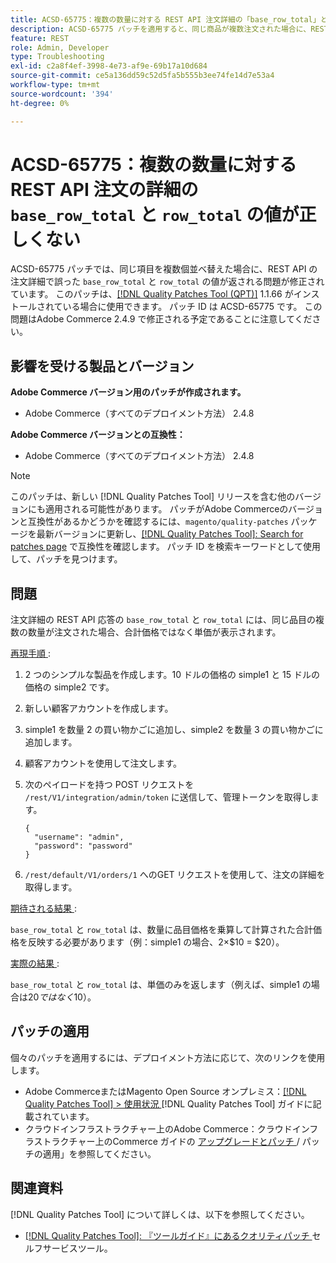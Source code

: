 ```yaml
---
title: ACSD-65775：複数の数量に対する REST API 注文詳細の「base_row_total」と「row_total」の値が正しくありません
description: ACSD-65775 パッチを適用すると、同じ商品が複数注文された場合に、REST API の注文詳細で誤った「base_row_total」と「row_total」の値が返されるAdobe Commerceの問題を修正できます。
feature: REST
role: Admin, Developer
type: Troubleshooting
exl-id: c2a8f4ef-3998-4e73-af9e-69b17a10d684
source-git-commit: ce5a136dd59c52d5fa5b555b3ee74fe14d7e53a4
workflow-type: tm+mt
source-wordcount: '394'
ht-degree: 0%

---
```


# ACSD-65775：複数の数量に対する REST API 注文の詳細の `base_row_total` と `row_total` の値が正しくない

ACSD-65775 パッチでは、同じ項目を複数個並べ替えた場合に、REST API の注文詳細で誤った `base_row_total` と `row_total` の値が返される問題が修正されています。 このパッチは、[[!DNL Quality Patches Tool (QPT)]](/help/tools/quality-patches-tool/quality-patches-tool-to-self-serve-quality-patches.md) 1.1.66 がインストールされている場合に使用できます。 パッチ ID は ACSD-65775 です。 この問題はAdobe Commerce 2.4.9 で修正される予定であることに注意してください。

## 影響を受ける製品とバージョン

**Adobe Commerce バージョン用のパッチが作成されます。**

* Adobe Commerce（すべてのデプロイメント方法） 2.4.8

**Adobe Commerce バージョンとの互換性：**

* Adobe Commerce（すべてのデプロイメント方法） 2.4.8

>[!NOTE]
>
>このパッチは、新しい [!DNL Quality Patches Tool] リリースを含む他のバージョンにも適用される可能性があります。 パッチがAdobe Commerceのバージョンと互換性があるかどうかを確認するには、`magento/quality-patches` パッケージを最新バージョンに更新し、[[!DNL Quality Patches Tool]: Search for patches page](https://experienceleague.adobe.com/tools/commerce-quality-patches/index.html) で互換性を確認します。 パッチ ID を検索キーワードとして使用して、パッチを見つけます。

## 問題

注文詳細の REST API 応答の `base_row_total` と `row_total` には、同じ品目の複数の数量が注文された場合、合計価格ではなく単価が表示されます。

<u> 再現手順 </u>:

1. 2 つのシンプルな製品を作成します。10 ドルの価格の simple1 と 15 ドルの価格の simple2 です。
1. 新しい顧客アカウントを作成します。
1. simple1 を数量 2 の買い物かごに追加し、simple2 を数量 3 の買い物かごに追加します。
1. 顧客アカウントを使用して注文します。
1. 次のペイロードを持つ POST リクエストを `/rest/V1/integration/admin/token` に送信して、管理トークンを取得します。

   ```
   {
     "username": "admin",
     "password": "password"
   }
   ```

1. `/rest/default/V1/orders/1` へのGET リクエストを使用して、注文の詳細を取得します。

<u> 期待される結果 </u>:

`base_row_total` と `row_total` は、数量に品目価格を乗算して計算された合計価格を反映する必要があります（例：simple1 の場合、2×$10 = $20）。

<u> 実際の結果 </u>:

`base_row_total` と `row_total` は、単価のみを返します（例えば、simple1 の場合は$20 ではなく$10）。

## パッチの適用

個々のパッチを適用するには、デプロイメント方法に応じて、次のリンクを使用します。

* Adobe CommerceまたはMagento Open Source オンプレミス：[[!DNL Quality Patches Tool] > 使用状況 ](/help/tools/quality-patches-tool/usage.md)[!DNL Quality Patches Tool] ガイドに記載されています。
* クラウドインフラストラクチャー上のAdobe Commerce：クラウドインフラストラクチャー上のCommerce ガイドの [ アップグレードとパッチ ](https://experienceleague.adobe.com/docs/commerce-cloud-service/user-guide/develop/upgrade/apply-patches.html)/ パッチの適用」を参照してください。

## 関連資料

[!DNL Quality Patches Tool] について詳しくは、以下を参照してください。

* [[!DNL Quality Patches Tool]: 『ツールガイド』にあるクオリティパッチ ](/help/tools/quality-patches-tool/quality-patches-tool-to-self-serve-quality-patches.md) セルフサービスツール。
